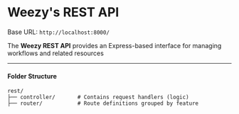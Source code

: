 # **Weezy's REST API**

Base URL: `http://localhost:8000/`

The **Weezy REST API** provides an Express-based interface for managing workflows and related resources

---

#### Folder Structure

```
rest/
├── controller/       # Contains request handlers (logic)
├── router/           # Route definitions grouped by feature
```
